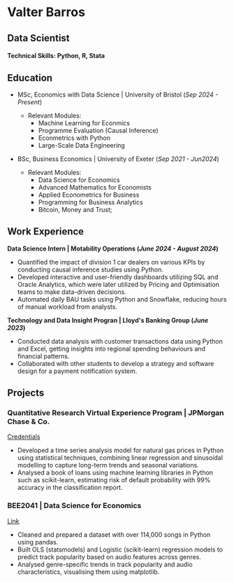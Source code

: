 # Valter Barros
## Data Scientist

#### Technical Skills: Python, R, Stata

## Education 	
- MSc, Economics with Data Science | University of Bristol (_Sep 2024 - Present_)
  - Relevant Modules:
      - Machine Learning for Econmics
      - Programme Evaluation (Causal Inference)
      - Econmetrics with Python
      - Large-Scale Data Engineering
    
- BSc, Business Economics | University of Exeter (_Sep 2021 - Jun2024_)
  - Relevant Modules:
      - Data Science for Economics
      - Advanced Mathematics for Economists
      - Applied Econometrics for Business
      - Programming for Business Analytics
      - Bitcoin, Money and Trust;

## Work Experience
**Data Science Intern | Motability Operations (_June 2024 - August 2024_)**
- Quantified the impact of division 1 car dealers on various KPIs by conducting causal inference studies using Python.
- Developed interactive and user-friendly dashboards utilizing SQL and Oracle Analytics, which were later utilized by Pricing and Optimisation teams to make data-driven decisions.
- Automated daily BAU tasks using Python and Snowflake, reducing hours of manual workload from analysts.

**Technology and Data Insight Progran | Lloyd's Banking Group (_June 2023_)**
- Conducted data analysis with customer transactions data using Python and Excel, getting insights into regional spending behaviours and financial patterns.
- Collaborated with other students to develop a strategy and software design for a payment notification system.

## Projects
### Quantitative Research Virtual Experience Program | JPMorgan Chase & Co.
[Credentials]((https://forage-uploads-prod.s3.amazonaws.com/completion-certificates/J.P.%20Morgan/bWqaecPDbYAwSDqJy_JPMorgan%20Chase%20&%20Co._dA3nnZ3yGQWYu5Ntv_1697910699155_completion_certificate.pdf))
- Developed a time series analysis model for natural gas prices in Python using statistical techniques, combining linear regression and sinusoidal modelling to capture long-term trends and seasonal variations.
- Analysed a book of loans using machine learning libraries in Python such as scikit-learn, estimating risk of default probability with 99% accuracy in the classification report.

### BEE2041 | Data Science for Economics
[Link](https://github.com/valter-barros/spotify_project)
- Cleaned and prepared a dataset with over 114,000 songs in Python using pandas.
- Built OLS (statsmodels) and Logistic (scikit-learn) regression models to predict track popularity based on audio features across genres.
- Analysed genre-specific trends in track popularity and audio characteristics, visualising them using matplotlib.
